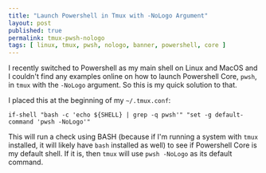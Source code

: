 ```yaml
---
title: "Launch Powershell in Tmux with -NoLogo Argument"
layout: post
published: true
permalink: tmux-pwsh-nologo
tags: [ linux, tmux, pwsh, nologo, banner, powershell, core ]
---
```


I recently switched to Powershell as my main shell on Linux and MacOS and I couldn't find any examples online on how to launch Powershell Core, `pwsh`, in `tmux` with the `-NoLogo` argument. So this is my quick solution to that.

I placed this at the beginning of my `~/.tmux.conf`:

```
if-shell "bash -c 'echo ${SHELL} | grep -q pwsh'" "set -g default-command 'pwsh -NoLogo'"
```

This will run a check using BASH (because if I'm running a system with `tmux` installed, it will likely have `bash` installed as well) to see if Powershell Core is my default shell. If it is, then `tmux` will use `pwsh -NoLogo` as its default command.
